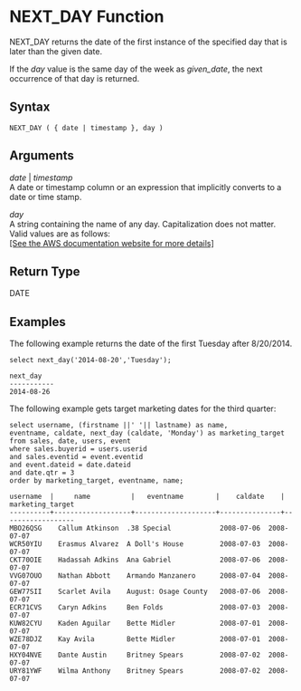 # NEXT\_DAY Function<a name="r_NEXT_DAY"></a>

NEXT\_DAY returns the date of the first instance of the specified day that is later than the given date\.

If the *day* value is the same day of the week as *given\_date*, the next occurrence of that day is returned\.

## Syntax<a name="r_NEXT_DAY-synopsis"></a>

```
NEXT_DAY ( { date | timestamp }, day )
```

## Arguments<a name="r_NEXT_DAY-arguments"></a>

 *date* | *timestamp*  
A date or timestamp column or an expression that implicitly converts to a date or time stamp\.

 *day*   
A string containing the name of any day\. Capitalization does not matter\.  
Valid values are as follows:      
[\[See the AWS documentation website for more details\]](http://docs.aws.amazon.com/redshift/latest/dg/r_NEXT_DAY.html)

## Return Type<a name="r_NEXT_DAY-return-type"></a>

DATE

## Examples<a name="r_NEXT_DAY-example"></a>

The following example returns the date of the first Tuesday after 8/20/2014\.

```
select next_day('2014-08-20','Tuesday');

next_day
-----------
2014-08-26
```

The following example gets target marketing dates for the third quarter: 

```
select username, (firstname ||' '|| lastname) as name,
eventname, caldate, next_day (caldate, 'Monday') as marketing_target
from sales, date, users, event
where sales.buyerid = users.userid
and sales.eventid = event.eventid
and event.dateid = date.dateid
and date.qtr = 3
order by marketing_target, eventname, name;

username  |     name          |   eventname        |    caldate    |   marketing_target
----------+-------------------+--------------------+---------------+------------------
MBO26QSG	Callum Atkinson  .38 Special            2008-07-06	2008-07-07
WCR50YIU	Erasmus Alvarez  A Doll's House         2008-07-03	2008-07-07
CKT70OIE	Hadassah Adkins  Ana Gabriel            2008-07-06	2008-07-07
VVG07OUO	Nathan Abbott    Armando Manzanero      2008-07-04	2008-07-07
GEW77SII	Scarlet Avila    August: Osage County   2008-07-06	2008-07-07
ECR71CVS	Caryn Adkins     Ben Folds              2008-07-03	2008-07-07
KUW82CYU	Kaden Aguilar    Bette Midler           2008-07-01	2008-07-07
WZE78DJZ	Kay Avila        Bette Midler           2008-07-01	2008-07-07
HXY04NVE	Dante Austin     Britney Spears         2008-07-02	2008-07-07
URY81YWF	Wilma Anthony    Britney Spears         2008-07-02	2008-07-07
```